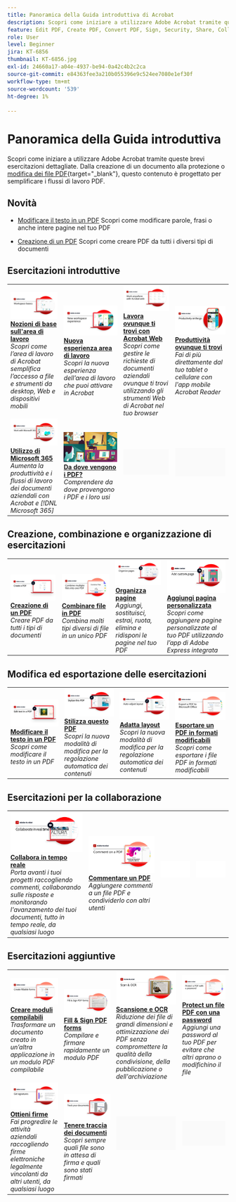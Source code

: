```yaml
---
title: Panoramica della Guida introduttiva di Acrobat
description: Scopri come iniziare a utilizzare Adobe Acrobat tramite queste brevi esercitazioni guidate (1-2 min)
feature: Edit PDF, Create PDF, Convert PDF, Sign, Security, Share, Collaboration, Workspace
role: User
level: Beginner
jira: KT-6856
thumbnail: KT-6856.jpg
exl-id: 24660a17-a04e-4937-be94-0a42c4b2c2ca
source-git-commit: e84363fee3a210b055396e9c524ee7080e1ef30f
workflow-type: tm+mt
source-wordcount: '539'
ht-degree: 1%

---
```


# Panoramica della Guida introduttiva

Scopri come iniziare a utilizzare Adobe Acrobat tramite queste brevi esercitazioni dettagliate. Dalla creazione di un documento alla protezione o [modifica dei file PDF](https://www.adobe.com/it/acrobat/online/pdf-editor.html){target="_blank"}, questo contenuto è progettato per semplificare i flussi di lavoro PDF.

## Novità

* [Modificare il testo in un PDF](edit-pdf.md)
Scopri come modificare parole, frasi o anche intere pagine nel tuo PDF

* [Creazione di un PDF](create-pdf.md)
Scopri come creare PDF da tutti i diversi tipi di documenti

## Esercitazioni introduttive

<table style="table-layout:fixed">
<tr>
  <td>
    <a href="get-to-know-the-acrobat-dc-interface.md">
      <img alt="Nozioni di base sull’area di lavoro" src="../assets/workspace_acrobat.png" />
    </a>
    <div>
    <a href="get-to-know-the-acrobat-dc-interface.md"><strong>Nozioni di base sull'area di lavoro</strong></a>
    </div>
    <em>Scopri come l’area di lavoro di Acrobat semplifica l’accesso a file e strumenti da desktop, Web e dispositivi mobili</em>
    <br>
  </td>
  <td>
    <a href="new-workspace.md">
      <img alt="Nuova esperienza area di lavoro" src="../assets/NewWorkspace.png" />
    </a>
    <div>
    <a href="new-workspace.md"><strong>Nuova esperienza area di lavoro</strong></a>
    </div>
    <em>Scopri la nuova esperienza dell’area di lavoro che puoi attivare in Acrobat</em>
    <br>
  </td>
  <td>
    <a href="acrobatweb.md">
      <img alt="Lavora ovunque ti trovi con Acrobat Web" src="../assets/Acrobatweb_1280.png" />
    </a>
    <div>
    <a href="acrobatweb.md"><strong>Lavora ovunque ti trovi con Acrobat Web</strong></a>
    </div>
    <em>Scopri come gestire le richieste di documenti aziendali ovunque ti trovi utilizzando gli strumenti Web di Acrobat nel tuo browser</em>
    <br>
  </td>
  <td>
    <a href="productivity.md">
      <img alt="Produttività ovunque ti trovi" src="../assets/Productivity_1280.png" />
    </a>
    <div>
     <a href="productivity.md"><strong>Produttività ovunque ti trovi</strong></a>
    </div>
    <em>Fai di più direttamente dal tuo tablet o cellulare con l'app mobile Acrobat Reader</em>
    <br>
  </td>
</tr>
<tr>
    <td>
      <a href="../integrate/integrate-overview.md#microsoft">
        <img alt="Utilizzo di Microsoft 365" src="../assets/WorkMicrosoft365_1280.png" />
      </a>
      <div>
      <a href="../integrate/integrate-overview.md#microsoft"><strong>Utilizzo di Microsoft 365</strong></a>
      </div>
      <em>Aumenta la produttività e i flussi di lavoro dei documenti aziendali con Acrobat e [!DNL Microsoft 365]</em>
      <br>
    </td>
    <td>
      <a href="where-do-pdfs-come-from.md">
        <img alt="Da dove vengono i PDF?" src="../assets/WherePDFs.jpg" />
      </a>
      <div>
      <a href="where-do-pdfs-come-from.md"><strong>Da dove vengono i PDF?</strong></a>
      </div>
      <em>Comprendere da dove provengono i PDF e i loro usi</em>
      <br>
    </td>
    <td>
    <img alt="Spaziatore" src="../assets/Grayspacer.png" />
      <div>
      <br>
    </td>
    <td>
    <img alt="Spaziatore" src="../assets/Grayspacer.png" />
      <div>
      <br>
    </td>
  </tr>
  </table>

## Creazione, combinazione e organizzazione di esercitazioni

<table style="table-layout:fixed">
  <tr>
    <td>
      <a href="create-pdf.md">
        <img alt="Creare file PDF" src="../assets/create.png" />
      </a>
      <div>
      <a href="create-pdf.md"><strong>Creazione di un PDF</strong></a>
      </div>
      <em>Creare PDF da tutti i tipi di documenti</em>
      <br>
    </td>
    <td>
      <a href="combine-to-pdf.md">
        <img alt="Da Combine Files a PDF" src="../assets/Combine.jpg" />
      </a>
      <div>
      <a href="combine-to-pdf.md"><strong>Combinare file in PDF</strong></a>
      </div>
      <em>Combina molti tipi diversi di file in un unico PDF</em>
      <br>
    </td>
    <td>
      <a href="organize.md">
        <img alt="Organizzare le pagine" src="../assets/Organize.png" />
      </a>
      <div>
      <a href="organize.md"><strong>Organizza pagine</strong></a>
      </div>
      <em>Aggiungi, sostituisci, estrai, ruota, elimina e ridisponi le pagine nel tuo PDF</em>
      <br>
    </td>
    <td>
      <a href="add-custom-page.md">
        <img alt="Aggiungi pagina personalizzata" src="../assets/Custompage.png" />
      </a>
      <div>
      <a href="add-custom-page.md"><strong>Aggiungi pagina personalizzata</strong></a>
      </div>
      <em>Scopri come aggiungere pagine personalizzate al tuo PDF utilizzando l’app di Adobe Express integrata</em>
      <br>
    </td>
  </tr>
  </table>

## Modifica ed esportazione delle esercitazioni

<table style="table-layout:fixed">
  <tr>
    <td>
      <a href="edit-pdf.md">
        <img alt="Modificare il testo in un PDF" src="../assets/edit-text.png" />
      </a>
      <div>
      <a href="edit-pdf.md"><strong>Modificare il testo in un PDF</strong></a>
      </div>
      <em>Scopri come modificare il testo in un PDF</em>
      <br>
    </td>
    <td>
      <a href="stylize-this-PDF.md">
        <img alt="Stilizza questo PDF" src="../assets/Stylize.png" />
      </a>
      <div>
      <a href="stylize-this-PDF.md"><strong>Stilizza questo PDF</strong></a>
      </div>
      <em>Scopri la nuova modalità di modifica per la regolazione automatica dei contenuti</em>
      <br>
    </td>
   <td>
      <a href="auto-adjust-layout.md">
        <img alt="Adatta layout" src="../assets/Autoadjust.png" />
      </a>
      <div>
      <a href="auto-adjust-layout.md"><strong>Adatta layout</strong></a>
      </div>
      <em>Scopri la nuova modalità di modifica per la regolazione automatica dei contenuti</em>
      <br>
    </td>
    <td>
      <a href="export-pdf.md">
        <img alt="Esportare un PDF in formati modificabili" src="../assets/Export.jpg" />
      </a>
      <div>
      <a href="export-pdf.md"><strong>Esportare un PDF in formati modificabili</strong></a>
      </div>
      <em>Scopri come esportare i file PDF in formati modificabili</em>
      <br>
    </td>
  </tr>
  </table>

## Esercitazioni per la collaborazione

<table style="table-layout:fixed">
  <tr>
    <td>
      <a href="collaborate.md">
        <img alt="Collabora in tempo reale" src="../assets/Collaborate_1280.png" />
      </a>
      <div>
      <a href="collaborate.md"><strong>Collabora in tempo reale</strong></a>
      </div>
      <em>Porta avanti i tuoi progetti raccogliendo commenti, collaborando sulle risposte e monitorando l'avanzamento dei tuoi documenti, tutto in tempo reale, da qualsiasi luogo</em>
      <br>
    </td>
    <td>
      <a href="comment-on-pdf-files.md">
        <img alt="Commentare un PDF" src="../assets/Comment.jpg" />
      </a>
      <div>
      <a href="comment-on-pdf-files.md"><strong>Commentare un PDF</strong></a>
      </div>
      <em>Aggiungere commenti a un file PDF e condividerlo con altri utenti</em>
      <br>
    </td>
    <td>
    <img alt="Spaziatore" src="../assets/Whitespacer.png" />
      <div>
      <br>
    </td>
    <td>
    <img alt="Spaziatore" src="../assets/Whitespacer.png" />
      <div>
      <br>
    </td>
</tr>
</table>

## Esercitazioni aggiuntive

<table style="table-layout:fixed">
<tr>
  <td>
    <a href="create-fillable-forms.md">
      <img alt="Creare moduli compilabili" src="../assets/Form_1280.png" />
    </a>
    <div>
    <a href="create-fillable-forms.md"><strong>Creare moduli compilabili</strong></a>
    </div>
    <em>Trasformare un documento creato in un’altra applicazione in un modulo PDF compilabile</em>
    <br>
  </td>
  <td>
    <a href="fill-and-sign.md">
      <img alt="Compila e firma un modulo PDF" src="../assets/FillSign_1280.png" />
    </a>
    <div>
    <a href="fill-and-sign.md"><strong>Fill &amp; Sign PDF forms</strong></a>
    </div>
    <em>Compilare e firmare rapidamente un modulo PDF</em>
    <br>
  </td>
  <td>
    <a href="scan-and-ocr.md">
      <img alt="Scansione e OCR" src="../assets/Scan.jpg" />
    </a>
    <div>
    <a href="scan-and-ocr.md"><strong>Scansione e OCR</strong></a>
    </div>
    <em>Riduzione dei file di grandi dimensioni e ottimizzazione dei PDF senza compromettere la qualità della condivisione, della pubblicazione o dell'archiviazione</em>
    <br>
  </td>
  <td>
    <a href="password-protect.md">
      <img alt="Protect un file PDF con una password" src="../assets/Protect.jpg" />
    </a>
    <div>
    <a href="password-protect.md"><strong>Protect un file PDF con una password</strong></a>
    </div>
    <em>Aggiungi una password al tuo PDF per evitare che altri aprano o modifichino il file</em>
    <br>
  </td>
</tr>
<tr>
  <td>
    <a href="signatures.md">
      <img alt="Ottieni firme" src="../assets/Signatures_1280.png" />
    </a>
    <div>
    <a href="signatures.md"><strong>Ottieni firme</strong></a>
    </div>
    <em>Fai progredire le attività aziendali raccogliendo firme elettroniche legalmente vincolanti da altri utenti, da qualsiasi luogo</em>
    <br>
  </td>
  <td>
    <a href="track.md">
      <img alt="Tenere traccia dei documenti" src="../assets/Track_1280.png" />
    </a>
    <div>
    <a href="track.md"><strong>Tenere traccia dei documenti</strong></a>
    </div>
    <em>Scopri sempre quali file sono in attesa di firma e quali sono stati firmati</em>
    <br>
  </td>
  <td>
   <img alt="Spaziatore" src="../assets/Grayspacer.png" />
    <div>
    <br>
  </td>
  <td>
   <img alt="Spaziatore" src="../assets/Grayspacer.png" />
    <div>
    <br>
  </td>
</tr>
</table>
